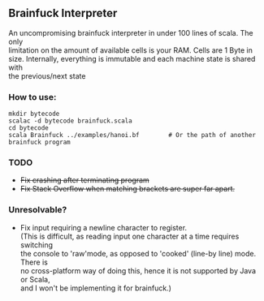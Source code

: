 ## Brainfuck Interpreter

An uncompromising brainfuck interpreter in under 100 lines of scala. The only  
limitation on the amount of available cells is your RAM. Cells are 1 Byte in  
size. Internally, everything is immutable and each machine state is shared with  
the previous/next state

### How to use:
    mkdir bytecode
    scalac -d bytecode brainfuck.scala 
    cd bytecode
    scala Brainfuck ../examples/hanoi.bf		# Or the path of another brainfuck program

### TODO
* ~~Fix crashing after terminating program~~  
* ~~Fix Stack Overflow when matching brackets are super far apart.~~

### Unresolvable?
* Fix input requiring a newline character to register.  
(This is difficult, as reading input one character at a time requires switching  
the console to 'raw'mode, as opposed to 'cooked' (line-by line) mode. There is  
no cross-platform way of doing this, hence it is not supported by Java or Scala,  
and I won't be implementing it for brainfuck.)  
